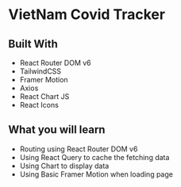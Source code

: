 # VietNam Covid Tracker

## Built With

- React Router DOM v6
- TailwindCSS
- Framer Motion
- Axios
- React Chart JS
- React Icons

## What you will learn

- Routing using React Router DOM v6
- Using React Query to cache the fetching data
- Using Chart to display data
- Using Basic Framer Motion when loading page
